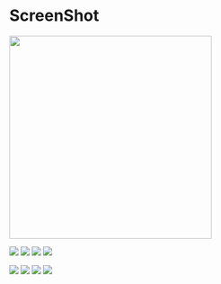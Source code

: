 ScreenShot
==========

<img src="img/ethWallet1.png" width="360">

![](img/ethWallet1.png)  ![](img/ethWallet2.png)  ![](img/ethWallet3.png)  ![](img/ethWallet4.png)  


![](img/ethWallet5.png)  ![](img/ethWallet6.png)  ![](img/ethWallet7.png)  ![](img/ethWallet8.png)  





